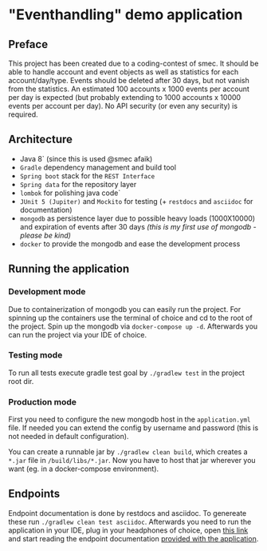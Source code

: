 # "Eventhandling" demo application

## Preface
This project has been created due to a coding-contest of smec. It should be able to handle
account and event objects as well as statistics for each account/day/type. Events should be
deleted after 30 days, but not vanish from the statistics. An estimated 100 accounts x 1000
events per account per day is expected (but probably extending to 1000 accounts x 10000 events
per account per day). No API security (or even any security) is required.

## Architecture
- Java 8` (since this is used @smec afaik)
- `Gradle` dependency management and build tool
- `Spring boot` stack for the `REST Interface`
- `Spring data` for the repository layer
- `lombok` for polishing java code`
- `JUnit 5 (Jupiter)` and `Mockito` for testing (+ `restdocs` and `asciidoc` for documentation)
- `mongodb` as persistence layer due to possible heavy loads (1000X10000) and expiration of
events after 30 days _(this is my first use of mongodb - please be kind)_
- `docker` to provide the mongodb and ease the development process

## Running the application
### Development mode
Due to containerization of mongodb you can easily run the project. For spinning up the containers
use the terminal of choice and cd to the root of the project. Spin up the mongodb via
`docker-compose up -d`. Afterwards you can run the project via your IDE of choice.

### Testing mode
To run all tests execute gradle test goal by `./gradlew test` in the project root dir.

### Production mode
First you need to configure the new mongodb host in the `application.yml` file. If needed you
can extend the config by username and password (this is not needed in default configuration).

You can create a runnable jar by `./gradlew clean build`, which creates a `*.jar` file in
`/build/libs/*.jar`. Now you have to host that jar wherever you want (eg. in a docker-compose
environment).  

## Endpoints
Endpoint documentation is done by restdocs and asciidoc. To genereate these run
`./gradlew clean test asciidoc`. Afterwards you need to run the application in your IDE, plug in
your headphones of choice, open [this link](https://www.youtube.com/watch?v=1VQ_3sBZEm0) and start reading the
endpoint documentation [provided with the application](http://localhost:8080/docs/index.html).
